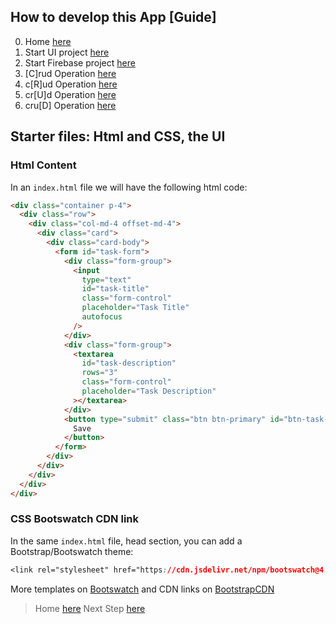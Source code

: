 ## How to develop this App [Guide]

0.  Home [here](/README.md)
1.  Start UI project [here](/00starterfiles.md)
2.  Start Firebase project [here](/01firebase.md)
3.  [C]rud Operation [here](/02create.md)
4.  c[R]ud Operation [here](/03read.md)
5.  cr[U]d Operation [here](/04update.md)
6.  cru[D] Operation [here](/05delete.md)

## Starter files: Html and CSS, the UI

### Html Content

In an `index.html` file we will have the following html code:

```html
<div class="container p-4">
  <div class="row">
    <div class="col-md-4 offset-md-4">
      <div class="card">
        <div class="card-body">
          <form id="task-form">
            <div class="form-group">
              <input
                type="text"
                id="task-title"
                class="form-control"
                placeholder="Task Title"
                autofocus
              />
            </div>
            <div class="form-group">
              <textarea
                id="task-description"
                rows="3"
                class="form-control"
                placeholder="Task Description"
              ></textarea>
            </div>
            <button type="submit" class="btn btn-primary" id="btn-task-form">
              Save
            </button>
          </form>
        </div>
      </div>
    </div>
  </div>
</div>
```

### CSS Bootswatch CDN link

In the same `index.html` file, head section, you can add a Bootstrap/Bootswatch theme:

```CSS
<link rel="stylesheet" href="https://cdn.jsdelivr.net/npm/bootswatch@4.5.2/dist/pulse/bootstrap.min.css">
```

More templates on [Bootswatch](https://bootswatch.com/) and CDN links on [BootstrapCDN](https://www.bootstrapcdn.com/bootswatch/)

> Home [here](/README.md)
> Next Step [here](/01firebase.md)
